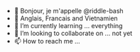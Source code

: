 - 👋 Bonjour, je m'appelle @riddle-bash
- 👀 Anglais, Francais and Vietnamien
- 🌱 I’m currently learning ... everything
- 💞️ I’m looking to collaborate on ... not yet
- 📫 How to reach me ...

<!---
riddle-bash/riddle-bash is a ✨ special ✨ repository because its `README.md` (this file) appears on your GitHub profile.
You can click the Preview link to take a look at your changes.
--->
